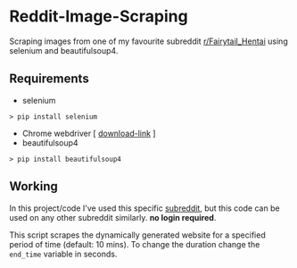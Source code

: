# Reddit-Image-Scraping

Scraping images from one of my favourite subreddit [r/Fairytail_Hentai](https://www.reddit.com/r/Fairytail_hentai/) using selenium and beautifulsoup4.

## Requirements
* selenium
```
> pip install selenium
```
* Chrome webdriver [ [download-link](https://chromedriver.chromium.org/) ]
* beautifulsoup4
```
> pip install beautifulsoup4
```

## Working
In this project/code I've used this specific [subreddit](https://www.reddit.com/r/Fairytail_hentai/), but this code can be used on any other subreddit similarly. __no login required__. 

This script scrapes the dynamically generated website for a specified period of time (default: 10 mins). To change the duration change the ```end_time``` variable in seconds.  
